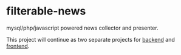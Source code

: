# filterable-news
mysql/php/javascript powered news collector and presenter.

This project will continue as two separate projects for [backend](https://github.com/kkayacan/filterable-news-api) and [frontend](https://github.com/kkayacan/filterable-news-ui5).